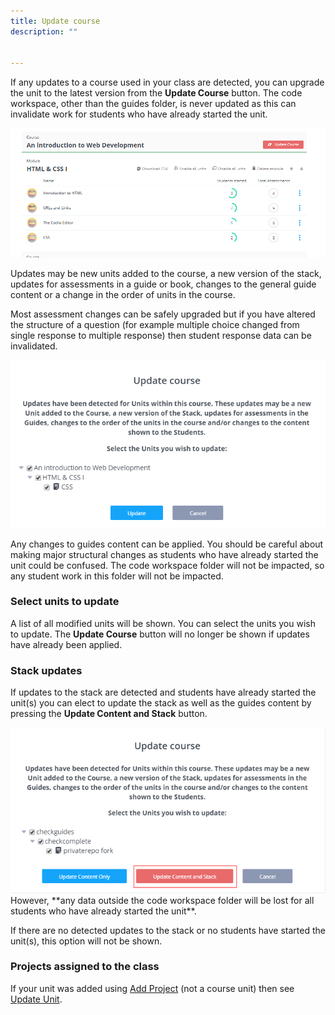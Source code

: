 ```yaml
---
title: Update course
description: ""


---
```


If any updates to a course used in your class are detected, you can upgrade the unit to the latest version from the **Update Course** button. The code workspace, other than the guides folder, is never updated as this can invalidate work for students who have already started the unit.

<img alt="Update Course" src="/img/class_administration/upgradecourse.png" class="simple"/>

Updates may be new units added to the course, a new version of the stack, updates for assessments in a guide or book, changes to the general guide content or a change in the order of units in the course.

Most assessment changes can be safely upgraded but if you have altered the structure of a question (for example multiple choice changed from single response to multiple response) then student response data can be invalidated.

<img alt="Upgrade Stack" src="/img/class_administration/upgradecoursedialog.png" class="simple"/>

Any changes to guides content can be applied. You should be careful about making major structural changes as students who have already started the unit could be confused. The code workspace folder will not be impacted, so any student work in this folder will not be impacted.

### Select units to update
A list of all modified units will be shown. You can select the units you wish to update. The **Update Course** button will no longer be shown if updates have already been applied.

### Stack updates
If updates to the stack are detected and students have already started the unit(s) you can elect to update the stack as well as the guides content by pressing the **Update Content and Stack** button.

<img alt="Update Stack" src="/img/class_administration/stackupdate.png" class="simple"/>
However, **any data outside the code workspace folder will be lost for all students who have already started the unit**.

If there are no detected updates to the stack or no students have started the unit(s), this option will not be shown.

### Projects assigned to the class
If your unit was added using [Add Project](/classes/unitmanagement/assign-project) (not a course unit) then see [Update Unit](/classes/unitmanagement/settings-info/updateunit/).


